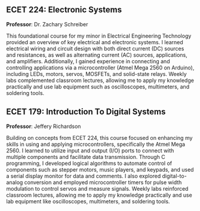 ## ECET 224: Electronic Systems

**Professor**: Dr. Zachary Schreiber

This foundational course for my minor in Electrical Engineering Technology provided an overview of key electrical and electronic systems. I learned electrical wiring and circuit design with both direct current (DC) sources and resistances, as well as alternating current (AC) sources, applications, and amplifiers. Additionally, I gained experience in connecting and controlling applications via a microcontroller (Atmel Mega 2560 on Arduino), including LEDs, motors, servos, MOSFETs, and solid-state relays. Weekly labs complemented classroom lectures, allowing me to apply my knowledge practically and use lab equipment such as oscilloscopes, multimeters, and soldering tools.

## ECET 179: Introduction To Digital Systems

**Professor**: Jeffery Richardson

Building on concepts from ECET 224, this course focused on enhancing my skills in using and applying microcontrollers, specifically the Atmel Mega 2560. I learned to utilize input and output (I/O) ports to connect with multiple components and facilitate data transmission. Through C programming, I developed logical algorithms to automate control of components such as stepper motors, music players, and keypads, and used a serial display monitor for data and comments. I also explored digital-to-analog conversion and employed microcontroller timers for pulse width modulation to control servos and measure signals. Weekly labs reinforced classroom lectures, allowing me to apply my knowledge practically and use lab equipment like oscilloscopes, multimeters, and soldering tools.
